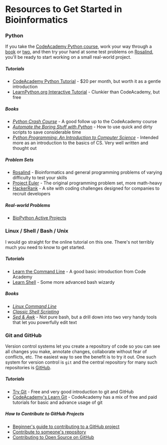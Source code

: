 # Resources to Get Started in Bioinformatics

### Python
If you take the [CodeAcademy Python course](https://www.codecademy.com/learn/python), work your way through a [book](http://amzn.to/2dGx2n8) or [two](http://amzn.to/2dGwC0o), and then try your hand at some test problems on [Rosalind](http://rosalind.info/problems/locations/), you'll be ready to start working on a small real-world project. 
##### Tutorials
 - [CodeAcademy Python Tutorial](https://www.codecademy.com/learn/python) - $20 per month, but worth it as a gentle introduction
 - [LearnPython.org Interactive Tutorial](http://www.learnpython.org/) - Clunkier than CodeAcademy, but free

##### Books
- [*Python Crash Course*](http://amzn.to/2dGx2n8) - A good follow up to the CodeAcademy course
- [*Automate the Boring Stuff with Python*](http://amzn.to/2dGv2eH) - How to use quick and dirty scripts to save considerable time
- [*Python Programming: An Introduction to Computer Science*](http://amzn.to/2dGwC0o) - Intended more as an introduction to the basics of CS. Very well written and thought out

##### Problem Sets
 - [Rosalind](http://rosalind.info/problems/locations/) - Bioinformatics and general programming problems of varying difficulty to test your skills
 - [Project Euler](https://projecteuler.net/) - The original programming problem set, more math-heavy
 - [HackerRank](https://www.hackerrank.com/) - A site with coding challenges designed for companies to recruit developers

##### Real-world Problems
 - [BioPython Active Projects](http://biopython.org/wiki/Active_projects)

### Linux / Shell / Bash / Unix
I would go straight for the online tutorial on this one. There's not terribly much you need to know to get started.

##### Tutorials
 - [Learn the Command Line](https://www.codecademy.com/en/learn/learn-the-command-line) - A good basic introduction from Code Academy
 - [Learn Shell](http://www.learnshell.org/) - Some more advanced bash wizardy

##### Books
 - [*Linux Command Line*](http://amzn.to/2e6rDUT)
 - [*Classic Shell Scripting*](http://amzn.to/2dtuIwY)
 - [*Sed & Awk*](http://amzn.to/2e6sKUx) - Not pure bash, but a drill down into two very handy tools that let you powerfully edit text

### Git and GitHub
Version control systems let you create a repository of code so you can see all changes you make, annotate changes, collaborate without fear of conflicts, etc. The easiest way to see the benefit is to try it out. One such system for version control is `git` and the central repository for many such repositories is [GitHub](https://github.com/).

##### Tutorials
 - [Try Git](https://try.github.io/) - Free and very good introduction to git and GitHub
 - [CodeAcademy's Learn Git](https://www.codecademy.com/learn/learn-git) - CodeAcademy has a mix of free and paid tutorials for basic and advance usage of git

##### How to Contribute to GitHub Projects
 - [Beginner's guide to contributing to a GitHub project](https://akrabat.com/the-beginners-guide-to-contributing-to-a-github-project/)
 - [Contribute to someone's repository](http://kbroman.org/github_tutorial/pages/fork.html)
 - [Contributing to Open Source on GitHub](https://guides.github.com/activities/contributing-to-open-source/)
